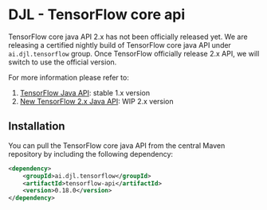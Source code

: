 # DJL - TensorFlow core api

TensorFlow core java API 2.x has not been officially released yet. We are releasing a certified
nightly build of TensorFlow core java API under `ai.djl.tensorflow` group. Once TensorFlow officially
release 2.x API, we will switch to use the official version.

For more information please refer to:

1. [TensorFlow Java API](https://github.com/tensorflow/tensorflow/tree/master/tensorflow/java): stable 1.x version
2. [New TensorFlow 2.x Java API](https://github.com/tensorflow/java): WIP 2.x version

## Installation
You can pull the TensorFlow core java API from the central Maven repository by including the following dependency:

```xml
<dependency>
    <groupId>ai.djl.tensorflow</groupId>
    <artifactId>tensorflow-api</artifactId>
    <version>0.18.0</version>
</dependency>
```
